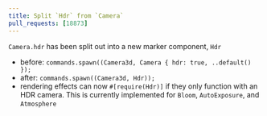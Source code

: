 ```yaml
---
title: Split `Hdr` from `Camera`
pull_requests: [18873]
---
```


`Camera.hdr` has been split out into a new marker component, `Hdr`

- before: `commands.spawn((Camera3d, Camera { hdr: true, ..default() });`
- after: `commands.spawn((Camera3d, Hdr));`
- rendering effects can now `#[require(Hdr)]` if they only function with an HDR camera.
  This is currently implemented for `Bloom`, `AutoExposure`, and `Atmosphere`
